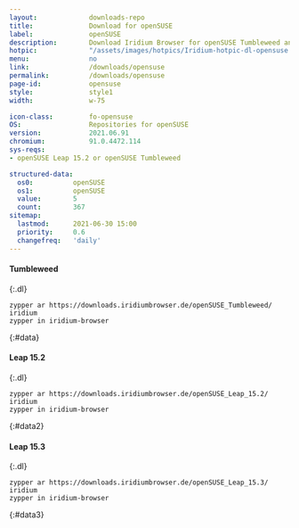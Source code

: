 ```yaml
---
layout:				downloads-repo
title:				Download for openSUSE
label:				openSUSE
description:		Download Iridium Browser for openSUSE Tumbleweed and openSUSE Leap 15.2. Install package from repository using the command line.
hotpic:				"/assets/images/hotpics/Iridium-hotpic-dl-opensuse.png"
menu:				no
link:				/downloads/opensuse
permalink:			/downloads/opensuse
page-id:			opensuse
style:				style1
width:				w-75

icon-class:			fo-opensuse
OS: 				Repositories for openSUSE
version:			2021.06.91
chromium:			91.0.4472.114
sys-reqs:
- openSUSE Leap 15.2 or openSUSE Tumbleweed

structured-data:
  os0:			openSUSE
  os1:			openSUSE
  value:		5
  count:		367
sitemap:
  lastmod:		2021-06-30 15:00
  priority:		0.6
  changefreq:	'daily'
---
```


#### Tumbleweed #
{:.dl}
	
	zypper ar https://downloads.iridiumbrowser.de/openSUSE_Tumbleweed/ iridium
	zypper in iridium-browser
{:#data}

#### Leap 15.2 #
{:.dl}
	
	zypper ar https://downloads.iridiumbrowser.de/openSUSE_Leap_15.2/ iridium
	zypper in iridium-browser
{:#data2}

#### Leap 15.3 #
{:.dl}
	
	zypper ar https://downloads.iridiumbrowser.de/openSUSE_Leap_15.3/ iridium
	zypper in iridium-browser
{:#data3}
